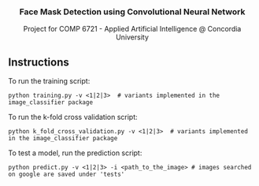 <p align="center">
    <h3 align="center">
    Face Mask Detection using Convolutional Neural Network
    </h3>

  <p align="center">
    Project for COMP 6721 - Applied Artificial Intelligence @ Concordia University
    <br>

  </p>
</p>

## Instructions

To run the training script:
```shell
python training.py -v <1|2|3>  # variants implemented in the image_classifier package
```
To run the k-fold cross validation script:
```shell
python k_fold_cross_validation.py -v <1|2|3>  # variants implemented in the image_classifier package
```

To test a model, run the prediction script:
```shell
python predict.py -v <1|2|3> -i <path_to_the_image> # images searched on google are saved under 'tests'
```
